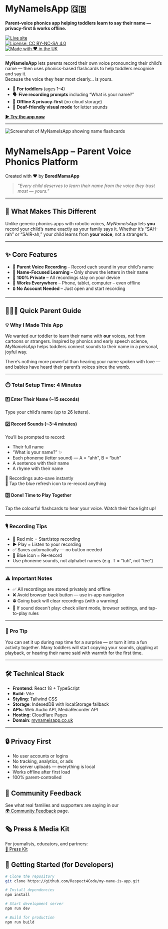 # MyNameIsApp 🇬🇧  
**Parent-voice phonics app helping toddlers learn to say their name — privacy-first & works offline.**  

[![Live site](https://img.shields.io/badge/Try%20it%20now-mynameisapp.co.uk-2ea44f?style=for-the-badge)](https://mynameisapp.co.uk)  
[![License: CC BY-NC-SA 4.0](https://img.shields.io/badge/License-CC%20BY--NC--SA%204.0-lightgrey.svg)](https://creativecommons.org/licenses/by-nc-sa/4.0/)  
[![Made with ❤️ in the UK](https://img.shields.io/badge/Made%20with%20%E2%9D%A4%EF%B8%8F-UK-red)](#)  

---

**MyNameIsApp** lets parents record their own voice pronouncing their child’s name — then uses phonics-based flashcards to help toddlers recognise and say it.  
Because the voice they hear most clearly… is yours.  

- 🎯 **For toddlers** (ages 1–4)  
- 🗣 **Five recording prompts** including “What is your name?”  
- 📴 **Offline & privacy-first** (no cloud storage)  
- 🦻 **Deaf-friendly visual mode** for letter sounds  

[**▶ Try the app now**](https://mynameisapp.co.uk)  

---

![Screenshot of MyNameIsApp showing name flashcards](docs/screenshot.png)

# MyNameIsApp – Parent Voice Phonics Platform

Created with ❤️ by **BoredMamaApp**

> *"Every child deserves to learn their name from the voice they trust most — yours."*

---

## 🌟 What Makes This Different

Unlike generic phonics apps with robotic voices, *MyNameIsApp* lets **you** record your child’s name exactly as your family says it. Whether it’s “SAH-rah” or “SAIR-ah,” your child learns from **your voice**, not a stranger’s.

---

## ✨ Core Features

- 🎤 **Parent Voice Recording** – Record each sound in your child’s name
- 🎯 **Name-Focused Learning** – Only shows the letters in their name
- 💾 **100% Private** – All recordings stay on your device
- 📱 **Works Everywhere** – Phone, tablet, computer – even offline
- 🔒 **No Account Needed** – Just open and start recording

---

## 👨‍👩‍👧 Quick Parent Guide

### 💡 Why I Made This App

We wanted our toddler to learn their name with **our** voices, not from cartoons or strangers. Inspired by phonics and early speech science, *MyNameIsApp* helps toddlers connect sounds to their name in a personal, joyful way.

There’s nothing more powerful than hearing your name spoken with love — and babies have heard their parent’s voices since the womb.

---

### ⏱️ Total Setup Time: 4 Minutes

#### 1️⃣ Enter Their Name (~15 seconds)
Type your child’s name (up to 26 letters).

#### 2️⃣ Record Sounds (~3–4 minutes)
You’ll be prompted to record:
- Their full name  
- “What is your name?” ✨  
- Each phoneme (letter sound) — A = “ahh”, B = “buh”  
- A sentence with their name  
- A rhyme with their name

📢 Recordings auto-save instantly  
🔁 Tap the blue refresh icon to re-record anything

#### 3️⃣ Done! Time to Play Together
Tap the colourful flashcards to hear your voice. Watch their face light up!

---

### 🎙️ Recording Tips

- 🔴 Red mic = Start/stop recording  
- ▶️ Play = Listen to your recording  
- ✅ Saves automatically — no button needed  
- 🔄 Blue icon = Re-record  
- Use phoneme sounds, not alphabet names (e.g. T = “tuh”, not “tee”)

---

### ⚠️ Important Notes

- ✅ All recordings are stored privately and offline  
- ❌ Avoid browser back button — use in-app navigation  
- ⛔ Going back will clear recordings (with a warning)  
- 📵 If sound doesn’t play: check silent mode, browser settings, and tap-to-play rules

---

### 🎯 Pro Tip

You can set it up during nap time for a surprise — or turn it into a fun activity together. Many toddlers will start copying your sounds, giggling at playback, or hearing their name said with warmth for the first time.

---

## 🛠️ Technical Stack

- **Frontend**: React 18 + TypeScript  
- **Build**: Vite  
- **Styling**: Tailwind CSS  
- **Storage**: IndexedDB with localStorage fallback  
- **APIs**: Web Audio API, MediaRecorder API  
- **Hosting**: Cloudflare Pages  
- **Domain**: [mynameisapp.co.uk](https://mynameisapp.co.uk)

---

## 🔒 Privacy First

- No user accounts or logins  
- No tracking, analytics, or ads  
- No server uploads — everything is local  
- Works offline after first load  
- 100% parent-controlled

## 📢 Community Feedback
See what real families and supporters are saying in our  
[🌍 Community Feedback](./COMMUNITY_FEEDBACK.md) page.

## 🗞️ Press & Media Kit
For journalists, educators, and partners:  
[📄 Press Kit](./PRESS_KIT.md)

## 🚀 Getting Started (for Developers)

```bash
# Clone the repository
git clone https://github.com/Respect4Code/my-name-is-app.git

# Install dependencies
npm install

# Start development server
npm run dev

# Build for production
npm run build
